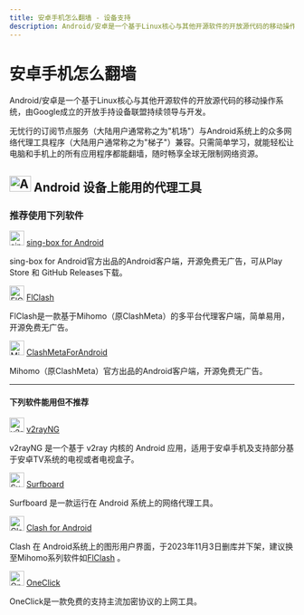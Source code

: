 ```yaml
---
title: 安卓手机怎么翻墙 - 设备支持
description: Android/安卓是一个基于Linux核心与其他开源软件的开放源代码的移动操作系统，由Google成立的开放手持设备联盟持续领导与开发。
---
```


# 安卓手机怎么翻墙

Android/安卓是一个基于Linux核心与其他开源软件的开放源代码的移动操作系统，由Google成立的开放手持设备联盟持续领导与开发。

无忧行的订阅节点服务（大陆用户通常称之为"机场"）与Android系统上的众多网络代理工具程序（大陆用户通常称之为"梯子"）兼容。只需简单学习，就能轻松让电脑和手机上的所有应用程序都能翻墙，随时畅享全球无限制网络资源。

## <img src="https://files.gitbook.com/v0/b/gitbook-x-prod.appspot.com/o/spaces%2FtaiByLw8cj0IZKJTlaiM%2Fuploads%2F7Hh3XGbbAH0jtCKDKIF6%2Fandroid.svg?alt=media&token=86a25991-d085-47f1-870b-deb21b192155" width="38" height="28" alt="Android图标"> **Android 设备上能用的代理工具**

### 推荐使用下列软件

<img src="https://1663121531-files.gitbook.io/~/files/v0/b/gitbook-x-prod.appspot.com/o/spaces%2FtaiByLw8cj0IZKJTlaiM%2Fuploads%2FX6LBfzRlMdWyQVvPC9eg%2Fimage.png?alt=media&token=484a061e-be76-4076-acbc-6b14cde2a88b" width="26" height="26" alt="sing-box图标"> [sing-box for Android](/tool/sing-boxforandroid)

sing-box for Android官方出品的Android客户端，开源免费无广告，可从Play Store 和 GitHub Releases下载。

<img src="https://1663121531-files.gitbook.io/~/files/v0/b/gitbook-x-prod.appspot.com/o/spaces%2FtaiByLw8cj0IZKJTlaiM%2Fuploads%2Fu2sHeQjHJurcgVhJB1zO%2Ficon.png?alt=media&token=eeeb7671-aa54-4ab2-b863-9f3009bcf020" width="26" height="26" alt="FlClash图标"> [FlClash](/tool/flclash)

FlClash是一款基于Mihomo（原ClashMeta）的多平台代理客户端，简单易用，开源免费无广告。

<img src="https://1663121531-files.gitbook.io/~/files/v0/b/gitbook-x-prod.appspot.com/o/spaces%2FtaiByLw8cj0IZKJTlaiM%2Fuploads%2FfJY0Si3bowLOO8nIXwPG%2Fmihomo.png?alt=media&token=049b3fb7-ddf8-42f3-81db-252ec2212b1f" width="26" height="26" alt="Mihomo图标"> [ClashMetaForAndroid](https://github.com/MetaCubeX/ClashMetaForAndroid/releases)

Mihomo（原ClashMeta）官方出品的Android客户端，开源免费无广告。

---

#### 下列软件能用但不推荐

<img src="https://1663121531-files.gitbook.io/~/files/v0/b/gitbook-x-prod.appspot.com/o/spaces%2FtaiByLw8cj0IZKJTlaiM%2Fuploads%2FtXufQKQ8l3yWMHiAonjn%2Fimage.png?alt=media&token=15a06602-85ae-4544-98d0-868269ec85c1" width="26" height="26" alt="v2rayNG图标"> [v2rayNG](/tool/v2rayng)

v2rayNG 是一个基于 v2ray 内核的 Android 应用，适用于安卓手机及支持部分基于安卓TV系统的电视或者电视盒子。

<img src="https://jegocloud.com/static/img/logo/surfboard.png" width="26" height="26" alt="Surfboard图标"> [Surfboard](/tool/surfboard)

Surfboard 是一款运行在 Android 系统上的网络代理工具。

<img src="https://jegocloud.com/static/img/logo/clash.png" width="26" height="26" alt="Clash图标"> [Clash for Android](/tool/clash-for-android)

Clash 在 Android系统上的图形用户界面，于2023年11月3日删库并下架，建议换至Mihomo系列软件如[FlClash](/tool/flclash) 。

<img src="https://jegocloud.com/static/img/logo/oneclick.png" width="26" height="26" alt="OneClick图标"> [OneClick](/tool/oneclick)

OneClick是一款免费的支持主流加密协议的上网工具。

